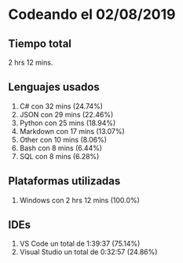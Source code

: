 # Codeando el 02/08/2019

## Tiempo total
2 hrs 12 mins.

## Lenguajes usados
1. C# con 32 mins (24.74%)
1. JSON con 29 mins (22.46%)
1. Python con 25 mins (18.94%)
1. Markdown con 17 mins (13.07%)
1. Other con 10 mins (8.06%)
1. Bash con 8 mins (6.44%)
1. SQL con 8 mins (6.28%)

## Plataformas utilizadas
1. Windows con 2 hrs 12 mins (100.0%)

## IDEs
1. VS Code un total de 1:39:37 (75.14%)
1. Visual Studio un total de 0:32:57 (24.86%)
